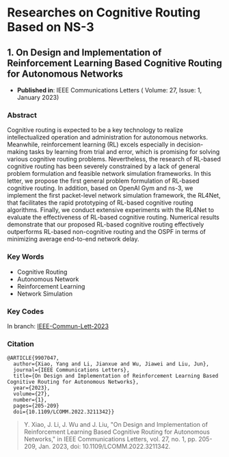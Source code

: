 # Researches on Cognitive Routing Based on NS-3

## 1. On Design and Implementation of Reinforcement Learning Based Cognitive Routing for Autonomous Networks

- **Published in**: IEEE Communications Letters ( Volume: 27, Issue: 1, January 2023)

### Abstract

Cognitive routing is expected to be a key technology to realize intellectualized operation and administration for autonomous networks. Meanwhile, reinforcement learning (RL) excels especially in decision-making tasks by learning from trial and error, which is promising for solving various cognitive routing problems. Nevertheless, the research of RL-based cognitive routing has been severely constrained by a lack of general problem formulation and feasible network simulation frameworks. In this letter, we propose the first general problem formulation of RL-based cognitive routing. In addition, based on OpenAI Gym and ns-3, we implement the first packet-level network simulation framework, the RL4Net, that facilitates the rapid prototyping of RL-based cognitive routing algorithms. Finally, we conduct extensive experiments with the RL4Net to evaluate the effectiveness of RL-based cognitive routing. Numerical results demonstrate that our proposed RL-based cognitive routing effectively outperforms RL-based non-cognitive routing and the OSPF in terms of minimizing average end-to-end network delay.

### Key Words

- Cognitive Routing
- Autonomous Network
- Reinforcement Learning
- Network Simulation

### Key Codes

In branch: [IEEE-Commun-Lett-2023](https://github.com/int-net-official/packet-level-cognitive-routing-ns-3/tree/IEEE-Commun-Lett-2023)

### Citation

```
@ARTICLE{9907047,
  author={Xiao, Yang and Li, Jianxue and Wu, Jiawei and Liu, Jun},
  journal={IEEE Communications Letters}, 
  title={On Design and Implementation of Reinforcement Learning Based Cognitive Routing for Autonomous Networks}, 
  year={2023},
  volume={27},
  number={1},
  pages={205-209}
  doi={10.1109/LCOMM.2022.3211342}}
```

> Y. Xiao, J. Li, J. Wu and J. Liu, "On Design and Implementation of Reinforcement Learning Based Cognitive Routing for Autonomous Networks," in IEEE Communications Letters, vol. 27, no. 1, pp. 205-209, Jan. 2023, doi: 10.1109/LCOMM.2022.3211342.
